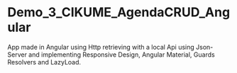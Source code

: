 # Demo_3_CIKUME_AgendaCRUD_Angular
App made in Angular using Http retrieving with a local Api using Json-Server and implementing Responsive Design, Angular Material, Guards Resolvers and LazyLoad.
